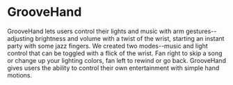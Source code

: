 GrooveHand
======
GrooveHand lets users control their lights and music with arm gestures--adjusting brightness and volume with a twist of the wrist, starting an instant party with some jazz fingers. We created two modes--music and light control that can be toggled with a flick of the wrist. Fan right to skip a song or change up your lighting colors, fan left to rewind or go back. GrooveHand gives users the ability to control their own entertainment with simple hand motions.

